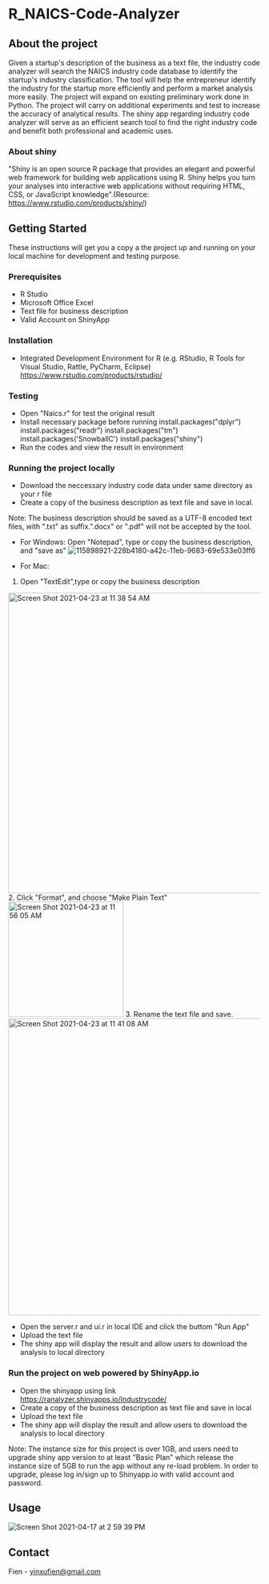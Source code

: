 # R_NAICS-Code-Analyzer
## About the project
Given a startup's description of the business as a text file, the industry code analyzer will search the NAICS industry code database to identify the startup's industry classification. The tool will help the entrepreneur identify the industry for the startup more efficiently and perform a market analysis more easily. The project will expand on existing preliminary work done in Python. The project will carry on additional experiments and test to increase the accuracy of analytical results. The shiny app regarding industry code analyzer will serve as an efficient search tool to find the right industry code and benefit both professional and academic uses.


### About shiny 
"Shiny is an open source R package that provides an elegant and powerful web framework for building web applications using R. Shiny helps you turn your analyses into interactive web applications without requiring HTML, CSS, or JavaScript knowledge".(Resource: https://www.rstudio.com/products/shiny/)



## Getting Started
These instructions will get you a copy a the project up and running on your local machine for development and testing purpose. 

### Prerequisites
* R Studio 
* Microsoft Office Excel 
* Text file for business description
* Valid Account on ShinyApp

### Installation
* Integrated Development Environment for R (e.g. RStudio, R Tools for Visual Studio, Rattle, PyCharm, Eclipse)
https://www.rstudio.com/products/rstudio/

### Testing
* Open "Naics.r" for test the original result 
* Install necessary package before running 
install.packages("dplyr")
install.packages("readr")
install.packages("tm")
install.packages('SnowballC')
install.packages("shiny")
* Run the codes and view the result in environment

### Running the project locally
* Download the neccessary industry code data under same directory as your r file
* Create a copy of the business description as text file and save in local. 

Note: The business description should be saved as a UTF-8 encoded text files, with ".txt" as suffix.".docx" or ".pdf" will not be accepted by the tool. 
- For Windows: Open "Notepad", type or copy the business description, and "save as" 
![115898921-228b4180-a42c-11eb-9683-69e533e03ff6](https://user-images.githubusercontent.com/82678386/116929742-d8287280-ac2c-11eb-83f1-13f8203930c6.png)

- For Mac: 
1. Open "TextEdit",type or copy the business description
<img width="600" alt="Screen Shot 2021-04-23 at 11 38 54 AM" src="https://user-images.githubusercontent.com/82678386/115897767-c542c080-a42a-11eb-875f-1def5b80e624.png">
2. Click "Format", and choose "Make Plain Text" 
<img width="230" alt="Screen Shot 2021-04-23 at 11 56 05 AM" src="https://user-images.githubusercontent.com/82678386/115898153-3bdfbe00-a42b-11eb-81c2-ebd77a962fdf.png">
3. Rename the text file and save. 
<img width="593" alt="Screen Shot 2021-04-23 at 11 41 08 AM" src="https://user-images.githubusercontent.com/82678386/115898579-b6104280-a42b-11eb-8cce-7524e98f71d4.png">

* Open the server.r and ui.r in local IDE and click the buttom "Run App" 
* Upload the text file
* The shiny app will display the result and allow users to download the analysis to local directory


### Run the project on web powered by ShinyApp.io
* Open the shinyapp using link https://ranalyzer.shinyapps.io/Industrycode/
* Create a copy of the business description as text file and save in local 
* Upload the text file
* The shiny app will display the result and allow users to download the analysis to local directory

Note: The instance size for this project is over 1GB, and users need to upgrade shiny app version to at least "Basic Plan" which release the instance size of 5GB to run the app without any re-load problem. In order to upgrade, please log in/sign up to Shinyapp.io with valid account and password.

## Usage 
![Screen Shot 2021-04-17 at 2 59 39 PM](https://user-images.githubusercontent.com/82678386/115124038-13207a00-9f8e-11eb-8d7f-d5d4fd221385.png)

## Contact 
Fien - yinxufien@gmail.com

